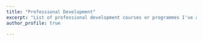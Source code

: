 ```yaml
---
title: "Professional Development"
excerpt: "List of professional development courses or programmes I've attended and would recommend!"
author_profile: true

---
```

